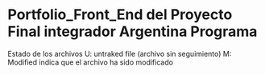 # Portfolio_Front_End del Proyecto Final integrador Argentina Programa
Estado de los archivos
U: untraked file (archivo sin seguimiento)
M: Modified indica que el archivo ha sido modificado

